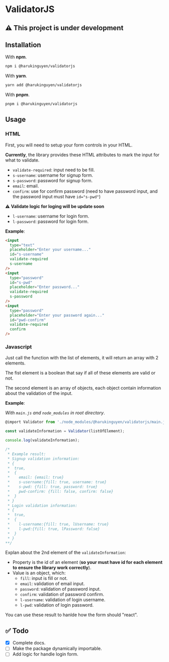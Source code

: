 # ValidatorJS

## ⚠️ This project is under development

## Installation

With **npm**.

```bash
npm i @harukinguyen/validatorjs
```

With **yarn**.

```bash
yarn add @harukinguyen/validatorjs
```

With **pnpm**.

```bash
pnpm i @harukinguyen/validatorjs
```

## Usage

### HTML

First, you will need to setup your form controls in your HTML.

**Currently**, the library provides these HTML attributes to mark the input for what to validate.

- `validate-required`: input need to be fill.
- `s-username`: username for signup form.
- `s-password`: password for signup form.
- `email`: email.
- `confirm`: use for confirm password (need to have password input, and the password input must have `id="s-pwd"`)

⚠️ **Validate logic for loging will be update soon**

- `l-username`: username for login form.
- `l-password`: password for login form.

**Example**:

```HTML
<input
  type="text"
  placeholder="Enter your username..."
  id="s-username"
  validate-required
  s-username
/>
<input
  type="password"
  id="s-pwd"
  placeholder="Enter password..."
  validate-required
  s-password
/>
<input
  type="password"
  placeholder="Enter your password again..."
  id="pwd-confirm"
  validate-required
  confirm
/>
```

### Javascript

Just call the function with the list of elements, it will return an array with 2 elements.

The fist element is a boolean that say if all of these elements are valid or not.

The second element is an array of objects, each object contain information about the validation of the input.

**Example**:

_With `main.js` and `node_modules` in root directory_.

```javascript
@import Validator from './node_modules/@harukinguyen/validatorjs/main.js';

const validateInformation = Validator(listOfElement);

console.log(validateInformation);

/*
 * Example result:
 * Signup validation information:
 * {
 *  true,
 *  {
 *    email: {email: true}
 *    s-username:{fill: true, username: true}
 *    s-pwd: {fill: true, password: true}
 *    pwd-confirm: {fill: false, confirm: false}
 *  }
 * }
 * Login validation information:
 * {
 *  true,
 *  {
 *    l-username:{fill: true, lUsername: true}
 *    l-pwd:{fill: true, lPassword: false}
 *  }
 * }
**/
```

Explan about the 2nd element of the `validateInformation`:

- Property is the id of an element (**so your must have id for each element to ensure the library work correctly**).
- Value is an object, which:
  - `fill`: input is fill or not.
  - `email`: validation of email input.
  - `password`: validation of password input.
  - `confirm`: validation of password confirm.
  - `l-username`: validation of login username.
  - `l-pwd`: validation of login password.

You can use these result to hanlde how the form should "react".

## ✅ Todo

- [x] Complete docs.
- [ ] Make the package dynamically importable.
- [ ] Add logic for handle login form.
